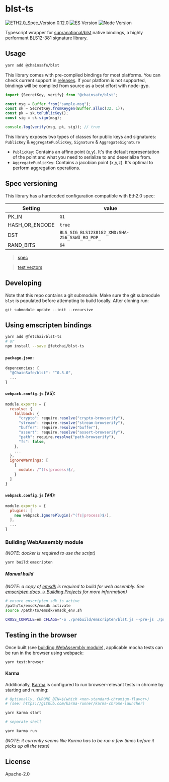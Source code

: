 # blst-ts

![ETH2.0_Spec_Version 0.12.0](https://img.shields.io/badge/ETH2.0_Spec_Version-0.12.0-2e86c1.svg)
![ES Version](https://img.shields.io/badge/ES-2017-yellow)
![Node Version](https://img.shields.io/badge/node-12.x-green)

Typescript wrapper for [supranational/blst](https://github.com/supranational/blst) native bindings, a highly performant BLS12-381 signature library.

## Usage

```bash
yarn add @chainsafe/blst
```

This library comes with pre-compiled bindings for most platforms. You can check current support in [releases](https://github.com/ChainSafe/blst-ts/releases). If your platform is not supported, bindings will be compiled from source as a best effort with node-gyp.

```ts
import {SecretKey, verify} from "@chainsafe/blst";

const msg = Buffer.from("sample-msg");
const sk = SecretKey.fromKeygen(Buffer.alloc(32, 1));
const pk = sk.toPublicKey();
const sig = sk.sign(msg);

console.log(verify(msg, pk, sig)); // true
```

This library exposes two types of classes for public keys and signatures: `PublicKey` & `AggregatePublicKey`, `Signature` & `AggregateSignature`

- `PublicKey`: Contains an affine point (x,y). It's the default representation of the point and what you need to serialize to and deserialize from.
- `AggregatePublicKey`: Contains a jacobian point (x,y,z). It's optimal to perform aggregation operations.

## Spec versioning

This library has a hardcoded configuration compatible with Eth2.0 spec:

| Setting        | value                                         |
| -------------- | --------------------------------------------- |
| PK_IN          | `G1`                                          |
| HASH_OR_ENCODE | `true`                                        |
| DST            | `BLS_SIG_BLS12381G2_XMD:SHA-256_SSWU_RO_POP_` |
| RAND_BITS      | `64`                                          |

> [spec](https://github.com/ethereum/eth2.0-specs/blob/v0.11.1/specs/phase0/beacon-chain.md#bls-signatures)

> [test vectors](https://github.com/ethereum/eth2.0-spec-tests/tree/master/tests/bls)

## Developing

Note that this repo contains a git submodule. Make sure the git submodule `blst` is populated before attempting to build locally. After cloning run:

```
git submodule update --init --recursive
```

## Using emscripten bindings

```bash
yarn add @fetchai/blst-ts
# or
npm install --save @fetchai/blst-ts
```

#### `package.json`:
```javascript
depencencies: {
  "@ChainSafe/blst": "^0.3.0",
  ...
}
```

#### `webpack.config.js` (V5):
```javascript
module.exports = {
  resolve: {
    fallback: {
      "crypto": require.resolve("crypto-browserify"),
      "stream": require.resolve("stream-browserify"),
      "buffer": require.resolve("buffer"),
      "assert": require.resolve("assert-browserify"),
      "path": require.resolve("path-browserify"),
      "fs": false,
    },
    ...
  },
  ignoreWarnings: [
    {
      module: /^(fs|process)$/,
    }
  ]
}
```

#### `webpack.config.js` (V4):
```javascript
module.exports = {
  plugins: [
    new webpack.IgnorePlugin(/^(fs|process)$/),
  ],
  ...
}
```

### Building WebAssembly module

_(NOTE: docker is required to use the script)_

```bash
yarn build:emscripten
```

##### Manual build
_(NOTE: a copy of [emsdk](https://github.com/emscripten-core/emsdk) is required to build for web assembly. See [emscripten docs -> Building Projects](https://emscripten.org/docs/compiling/Building-Projects.html) for more information)_

```bash
# ensure enscripten sdk is active
/path/to/emsdk/emsdk activate
source /path/to/emsdk/emsdk_env.sh

CROSS_COMPILE=em CFLAGS="-o ./prebuild/emscripten/blst.js --pre-js ./prebuild/emscripten/pre.js --post-js ./prebuild/emscripten/post.js ./prebuild/emscripten/blst_glue_wrapper.cpp" ./blst/build.sh -link -no-archive
```

## Testing in the browser

Once built (see [building WebAssembly module](#building-webassembly-module)), applicable mocha tests can be run in the browser using webpack:

```bash
yarn test:browser
```

#### Karma

Additionally, [Karma](https://karma-runner.github.io/6.3/index.html) is configured to run browser-relevant tests in chrome by starting and running:

```bash
# Optionally, CHROME_BIN=$(which <non-standard-chromium-flavor>)
# (see: https://github.com/karma-runner/karma-chrome-launcher)

yarn karma start
```

```bash
# separate shell

yarn karma run
```

_(NOTE: it currently seems like Karma has to be run a few times before it picks up all the tests)_

## License

Apache-2.0
